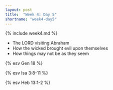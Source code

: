 ```yaml
---
layout: post
title:  "Week 4: Day 5"
shortname: "week4-day5"
---
```


{% include week4.md %}

* The LORD visiting Abraham
* How the wicked brought evil upon themselves
* How things may not be as they seem

{% esv Gen 18 %}

{% esv Isa 3:8-11 %}

{% esv Heb 13:1-2 %}